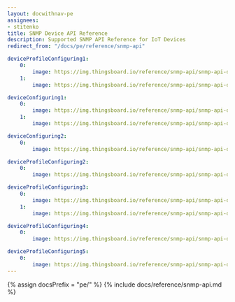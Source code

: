 ```yaml
---
layout: docwithnav-pe
assignees:
- stitenko 
title: SNMP Device API Reference 
description: Supported SNMP API Reference for IoT Devices
redirect_from: "/docs/pe/reference/snmp-api"

deviceProfileConfiguring1:
    0:
        image: https://img.thingsboard.io/reference/snmp-api/snmp-api-device-profile-configuring-1-pe.png
    1:
        image: https://img.thingsboard.io/reference/snmp-api/snmp-api-device-profile-configuring-2-pe.png

deviceConfiguring1:
    0:
        image: https://img.thingsboard.io/reference/snmp-api/snmp-api-device-configuring-1-pe.png
    1:
        image: https://img.thingsboard.io/reference/snmp-api/snmp-api-device-configuring-2-pe.png

deviceConfiguring2:
    0:
        image: https://img.thingsboard.io/reference/snmp-api/snmp-api-device-configuring-3-pe.png

deviceProfileConfiguring2:
    0:
        image: https://img.thingsboard.io/reference/snmp-api/snmp-api-device-profile-configuring-3-pe.png

deviceProfileConfiguring3:
    0:
        image: https://img.thingsboard.io/reference/snmp-api/snmp-api-device-profile-configuring-4.1-pe.png
    1:
        image: https://img.thingsboard.io/reference/snmp-api/snmp-api-device-profile-configuring-4.2-pe.png

deviceProfileConfiguring4:
    0:
        image: https://img.thingsboard.io/reference/snmp-api/snmp-api-device-profile-configuring-5-pe.png

deviceProfileConfiguring5:
    0:
        image: https://img.thingsboard.io/reference/snmp-api/snmp-api-device-profile-configuring-6-pe.png
---
```


{% assign docsPrefix = "pe/" %}
{% include docs/reference/snmp-api.md %}